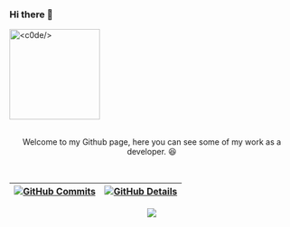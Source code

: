 ### Hi there 👋
<div style="display: flex; flex-direction: column; align-items: flex-start">
  <a href="https://github.com/iagomartins">
  <img style="margin=30px 0" height="160em" align="center" title="<c0de/>" src="https://c.tenor.com/_DOBjnGspYAAAAAC/code-coding.gif">
  </a><br>
  <p style="text-align: center;">Welcome to my Github page, here you can see some of my work as a developer. 😆</p><br>
</div>
  

  
 | [![GitHub Commits](http://github-profile-summary-cards.vercel.app/api/cards/productive-time?username=iagomartins&theme=dracula&utcOffset=-3)](https://github.com/vn7n24fzkq/github-profile-summary-cards) | [![GitHub Details](http://github-profile-summary-cards.vercel.app/api/cards/profile-details?username=iagomartins&theme=dracula)](https://github.com/vn7n24fzkq/github-profile-summary-cards) |  
 | ----------- | ----------- |


 
  <div align="center" >
<a href="https://skillicons.dev"   >
  <img src="https://skillicons.dev/icons?i=git,vscode,javascript,php,laravel,css,html,react,tailwind,nodejs,vue,docker,figma,github,materialui,linux,postman,vite,bootstrap,mysql,azure" />
</a>
  <br />

  </div>
